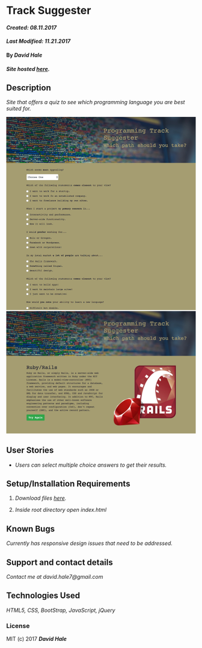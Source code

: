 # Track Suggester

#### _Created: 08.11.2017_
#### _Last Modified: 11.21.2017_

#### By _**David Hale**_

#### _Site hosted [here](https://phuzisham.github.io/track-suggester/)._

## Description

_Site that offers a quiz to see which programming language you are best suited for._

![Screenshot](https://github.com/phuzisham/track-suggester/blob/master/img/cap.png "Screen Capture")
![Screenshot](https://github.com/phuzisham/track-suggester/blob/master/img/cap2.png "Screen Capture")

## User Stories

* _Users can select multiple choice answers to get their results._

## Setup/Installation Requirements

1. _Download files [here](https://github.com/phuzisham/track-suggester.git)._

2. _Inside root directory open index.html_

## Known Bugs

_Currently has responsive design issues that need to be addressed._

## Support and contact details

_Contact me at david.hale7@gmail.com_

## Technologies Used

_HTML5, CSS, BootStrap, JavaScript, jQuery_

### License

MIT (c) 2017 **_David Hale_**
